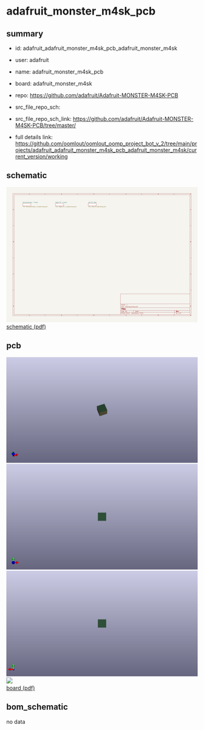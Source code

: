 # adafruit_monster_m4sk_pcb
 
## summary 
* id: adafruit_adafruit_monster_m4sk_pcb_adafruit_monster_m4sk
* user: adafruit
* name: adafruit_monster_m4sk_pcb
* board: adafruit_monster_m4sk
* repo: https://github.com/adafruit/Adafruit-MONSTER-M4SK-PCB



* src_file_repo_sch: 
* src_file_repo_sch_link: https://github.com/adafruit/Adafruit-MONSTER-M4SK-PCB/tree/master/
* full details link: https://github.com/oomlout/oomlout_oomp_project_bot_v_2/tree/main/projects/adafruit_adafruit_monster_m4sk_pcb_adafruit_monster_m4sk/current_version/working  

## schematic  
![](working_schematic_600.png)  
[schematic (pdf)](working_schematic.pdf)  

## pcb  
![](working_3d_600.png) 
![](working_3d_front_600.png)  
![](working_3d_back_600.png)  
![](working_600.png)  
[board (pdf)](working.pdf)  


## bom_schematic
no data


